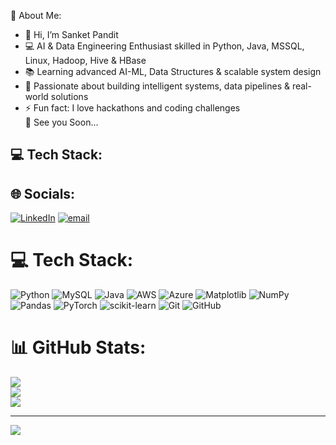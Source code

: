 💫 About Me:

- 👋 Hi, I’m Sanket Pandit  
- 💻 AI & Data Engineering Enthusiast skilled in Python, Java, MSSQL, Linux, Hadoop, Hive & HBase  
- 📚 Learning advanced AI-ML, Data Structures & scalable system design  
- 🚀 Passionate about building intelligent systems, data pipelines & real-world solutions  
- ⚡ Fun fact: I love hackathons and coding challenges  
👋 See you Soon...
## 💻 Tech Stack:

## 🌐 Socials:
[![LinkedIn](https://img.shields.io/badge/LinkedIn-%230077B5.svg?logo=linkedin&logoColor=white)](https://linkedin.com/in/sanketpandit0607) [![email](https://img.shields.io/badge/Email-D14836?logo=gmail&logoColor=white)](mailto:panditsanket66@gmail.com) 

# 💻 Tech Stack:
![Python](https://img.shields.io/badge/python-3670A0?style=for-the-badge&logo=python&logoColor=ffdd54) ![MySQL](https://img.shields.io/badge/mysql-4479A1.svg?style=for-the-badge&logo=mysql&logoColor=white) ![Java](https://img.shields.io/badge/java-%23ED8B00.svg?style=for-the-badge&logo=openjdk&logoColor=white) ![AWS](https://img.shields.io/badge/AWS-%23FF9900.svg?style=for-the-badge&logo=amazon-aws&logoColor=white) ![Azure](https://img.shields.io/badge/azure-%230072C6.svg?style=for-the-badge&logo=microsoftazure&logoColor=white) ![Matplotlib](https://img.shields.io/badge/Matplotlib-%23ffffff.svg?style=for-the-badge&logo=Matplotlib&logoColor=black) ![NumPy](https://img.shields.io/badge/numpy-%23013243.svg?style=for-the-badge&logo=numpy&logoColor=white) ![Pandas](https://img.shields.io/badge/pandas-%23150458.svg?style=for-the-badge&logo=pandas&logoColor=white) ![PyTorch](https://img.shields.io/badge/PyTorch-%23EE4C2C.svg?style=for-the-badge&logo=PyTorch&logoColor=white) ![scikit-learn](https://img.shields.io/badge/scikit--learn-%23F7931E.svg?style=for-the-badge&logo=scikit-learn&logoColor=white) ![Git](https://img.shields.io/badge/git-%23F05033.svg?style=for-the-badge&logo=git&logoColor=white) ![GitHub](https://img.shields.io/badge/github-%23121011.svg?style=for-the-badge&logo=github&logoColor=white)
# 📊 GitHub Stats:
![](https://github-readme-stats.vercel.app/api?username=sanket6460&theme=dark&hide_border=false&include_all_commits=false&count_private=false)<br/>
![](https://nirzak-streak-stats.vercel.app/?user=sanket6460&theme=dark&hide_border=false)<br/>
![](https://github-readme-stats.vercel.app/api/top-langs/?username=sanket6460&theme=dark&hide_border=false&include_all_commits=false&count_private=false&layout=compact)

---
[![](https://visitcount.itsvg.in/api?id=sanket6460&icon=0&color=0)](https://visitcount.itsvg.in)

<!-- Proudly created with GPRM ( https://gprm.itsvg.in ) -->
